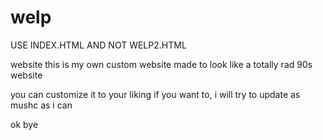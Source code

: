# welp
USE INDEX.HTML AND NOT WELP2.HTML


website
this is my own custom website made to look like a totally rad 90s website

you can customize it to your liking if you want to, i will try to update as mushc as i can



ok bye
